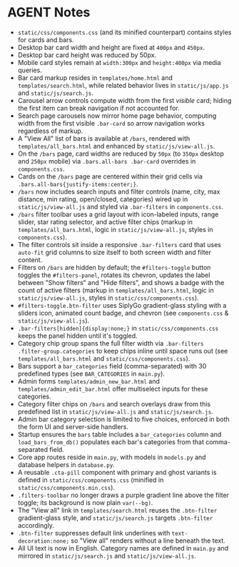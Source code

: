 # AGENT Notes

- `static/css/components.css` (and its minified counterpart) contains styles for cards and bars.
- Desktop bar card width and height are fixed at `400px` and `450px`.
- Desktop bar card height was reduced by 50px.
- Mobile card styles remain at `width:300px` and `height:400px` via media queries.
- Bar card markup resides in `templates/home.html` and `templates/search.html`, while related behavior lives in `static/js/app.js` and `static/js/search.js`.
- Carousel arrow controls compute width from the first *visible* card; hiding the first item can break navigation if not accounted for.
- Search page carousels now mirror home page behavior, computing width from the first visible `.bar-card` so arrow navigation works regardless of markup.
- A "View All" list of bars is available at `/bars`, rendered with `templates/all_bars.html` and enhanced by `static/js/view-all.js`.
- On the `/bars` page, card widths are reduced by `50px` (to `350px` desktop and `250px` mobile) via `.bars.all-bars .bar-card` overrides in `components.css`.
- Cards on the `/bars` page are centered within their grid cells via `.bars.all-bars{justify-items:center;}`.
- `/bars` now includes search inputs and filter controls (name, city, max distance, min rating, open/closed, categories) wired up in `static/js/view-all.js` and styled via `.bar-filters` in `components.css`.
- `/bars` filter toolbar uses a grid layout with icon-labeled inputs, range slider, star rating selector, and active filter chips (markup in `templates/all_bars.html`, logic in `static/js/view-all.js`, styles in `components.css`).
- The filter controls sit inside a responsive `.bar-filters` card that uses `auto-fit` grid columns to size itself to both screen width and filter content.
- Filters on `/bars` are hidden by default; the `#filters-toggle` button toggles the `#filters-panel`, rotates its chevron, updates the label between "Show filters" and "Hide filters", and shows a badge with the count of active filters (markup in `templates/all_bars.html`, logic in `static/js/view-all.js`, styles in `static/css/components.css`).
- `#filters-toggle.btn-filter` uses SiplyGo gradient-glass styling with a sliders icon, animated count badge, and chevron (see `components.css` & `static/js/view-all.js`).
- `.bar-filters[hidden]{display:none;}` in `static/css/components.css` keeps the panel hidden until it's toggled.
- Category chip group spans the full filter width via `.bar-filters .filter-group.categories` to keep chips inline until space runs out (see `templates/all_bars.html` and `static/css/components.css`).
- Bars support a `bar_categories` field (comma-separated) with 30 predefined types (see `BAR_CATEGORIES` in `main.py`).
- Admin forms `templates/admin_new_bar.html` and `templates/admin_edit_bar.html` offer multiselect inputs for these categories.
- Category filter chips on `/bars` and search overlays draw from this predefined list in `static/js/view-all.js` and `static/js/search.js`.
- Admin bar category selection is limited to five choices, enforced in both the form UI and server-side handlers.
- Startup ensures the `bars` table includes a `bar_categories` column and `load_bars_from_db()` populates each bar's categories from that comma-separated field.
- Core app routes reside in `main.py`, with models in `models.py` and database helpers in `database.py`.
- A reusable `.cta-pill` component with primary and ghost variants is defined in `static/css/components.css` (minified in `static/css/components.min.css`).
- `.filters-toolbar` no longer draws a purple gradient line above the filter toggle; its background is now plain `var(--bg)`.
- The "View all" link in `templates/search.html` reuses the `.btn-filter` gradient-glass style, and `static/js/search.js` targets `.btn-filter` accordingly.
- `.btn-filter` suppresses default link underlines with `text-decoration:none;` so "View all" renders without a line beneath the text.
- All UI text is now in English. Category names are defined in `main.py` and mirrored in `static/js/search.js` and `static/js/view-all.js`.
